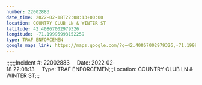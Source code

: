 ```yaml
---
number: 22002883
date_time: 2022-02-18T22:08:13+00:00
location: COUNTRY CLUB LN & WINTER ST
latitude: 42.40867002979326
longitude: -71.19995993152259
type: TRAF ENFORCEMEN
google_maps_link: https://maps.google.com/?q=42.40867002979326,-71.19995993152259
---
```


;;;;;;Incident #: 22002883     Date: 2022‐02‐18 22:08:13     Type: TRAF ENFORCEMEN;;;Location: COUNTRY CLUB LN & WINTER ST;;;
